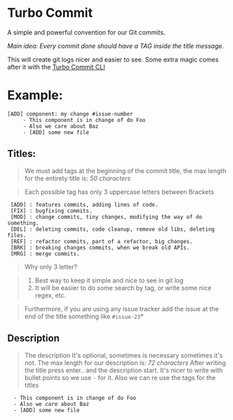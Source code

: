 # Turbo Commit

A simple and powerful convention for our Git commits.

*Main idea: Every commit done should have a TAG inside the title message.*

This will create git logs nicer and easier to see. Some extra magic comes after it with the [Turbo Commit CLI](/README.md)


# Example:
    
    [ADD] component: my change #issue-number
         - This component is in change of do Foo 
         - Also we care about Baz
         - [ADD] some new file


## Titles:

> We must add tags at the beginning of the commit title, the max length for the entirety title is: *50 characters*

> Each possible tag has only 3 uppercase letters between Brackets

     [ADD] : features commits, adding lines of code.
     [FIX] : bugfixing commits.
     [MOD] : change commits, tiny changes, modifying the way of do something.
     [DEL] : deleting commits, code cleanup, remove old libs, deleting files.
     [REF] : refactor commits, part of a refactor, big changes.
     [BRK] : breaking changes commits, when we break old APIs.
     [MRG] : merge commits.

> Why only 3 letter?

> 1. Best way to keep it simple and nice to see in git log
> 2. It will be easier to do some search by tag, or write some nice regex, etc.


>Furthermore, if you are using any issue tracker add the issue at the end of the title something like `#issue-23`*


## Description

> The description It's optional, sometimes is necessary sometimes it's not. The max length for our description is: *72 characters*
> After writing the title press enter.. and the description start. It's nicer to write with bullet points so we use `-` for it. Also we can re use the tags for the titles

      - This component is in change of do Foo 
      - Also we care about Baz
      - [ADD] some new file
